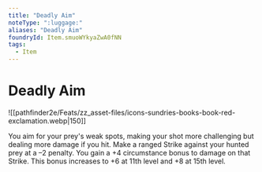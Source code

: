 ```yaml
---
title: "Deadly Aim"
noteType: ":luggage:"
aliases: "Deadly Aim"
foundryId: Item.smuoWYkyaZwA0fNN
tags:
  - Item
---
```


# Deadly Aim
![[pathfinder2e/Feats/zz_asset-files/icons-sundries-books-book-red-exclamation.webp|150]]

You aim for your prey's weak spots, making your shot more challenging but dealing more damage if you hit. Make a ranged Strike against your hunted prey at a –2 penalty. You gain a +4 circumstance bonus to damage on that Strike. This bonus increases to +6 at 11th level and +8 at 15th level.
